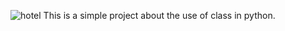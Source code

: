 ![hotel](https://github.com/1234SWatiPant/hotel-booking/assets/125669642/70e005b1-8d14-4a70-9e3b-b54f7f2e3595)
This is a simple project about the use of class in python.
